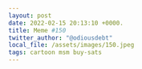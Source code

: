 ```yaml
---
layout: post
date: 2022-02-15 20:13:10 +0000.
title: Meme #150
twitter_author: "@odiousdebt"
local_file: /assets/images/150.jpeg
tags: cartoon msm buy-sats 
---
```

